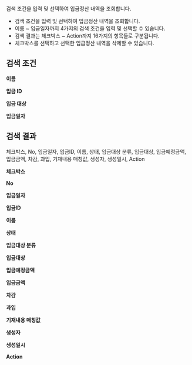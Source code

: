 검색 조건을 입력 및 선택하여 입금정산 내역을 조회합니다.


- 검색 조건을 입력 및 선택하여 입금정산 내역을 조회합니다.
- 이름 ~ 입금일자까지 4가지의 검색 조건을 입력 및 선택할 수 있습니다.
- 검색 결과는 체크박스 ~ Action까지 16가지의 항목들로 구분됩니다.
- 체크박스를 선택하고 선택한 입급정산 내역을 삭제할 수 있습니다.

## 검색 조건

**이름**
<br>

**입금 ID**


**입금 대상**
<br>

**입금일자**
<br>


## 검색 결과
체크박스, No, 입금일자, 입금ID, 이름, 상태, 입금대상 분류, 입금대상, 입금예정금액, 입금금액, 차감, 과입, 기재내용 매칭값, 생성자, 생성일시, Action

**체크박스**
<br>

**No**
<br>

**입금일자**
<br>

**입금ID**
<br>

**이름**
<br>

**상태**
<br>

**입금대상 분류**
<br>

**입금대상**
<br>

**입금예정금액**
<br>

**입금금액**
<br>

**차감**
<br>

**과입**
<br>

**기재내용 매칭값**
<br>

**생성자**
<br>

**생성일시**
<br>

**Action**
<br>
